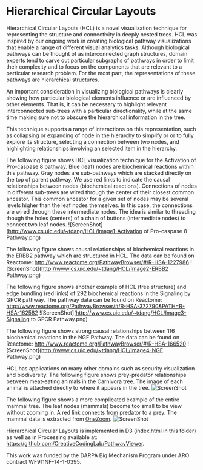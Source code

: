 Hierarchical Circular Layouts
=============
Hierarchical Circular Layouts (HCL) is a novel visualization technique for representing the structure and connectivity in deeply nested trees. HCL was inspired by our ongoing work in creating biological pathway visualizations that enable a range of different visual analytics tasks. Although biological pathways can be thought of as interconnected graph structures, domain experts tend to carve out particular subgraphs of pathways in order to limit their complexity and to focus on the components that are relevant to a particular research problem. For the most part, the representations of these pathways are hierarchical structures.

An important consideration in visualizing biological pathways is clearly showing how particular biological elements influence or are influenced by other elements. That is, it can be necessary to highlight relevant interconnected sub-trees with a particular directionality, while at the same time making sure not to obscure the hierarchical information in the tree. 

This technique supports a range of interactions on this representation, such as collapsing or expanding of node in the hierarchy to simplify or or to fully explore its structure, selecting a connection between two nodes, and highlighting relationships involving an selected item in the hierarchy.


The following figure shows HCL visualization technique for the Activation of Pro-caspase 8 pathway. Blue (leaf) nodes are biochemical reactions within this pathway. Gray nodes are sub-pathways which are stacked directly on the top of parent pathway. We use red links to indicate the causal relationships between nodes (biochemical reactions). Connections of nodes in different sub-trees are wired through the center of their closest common ancestor. This common ancestor for a given set of nodes may be several levels higher than the leaf nodes themselves. In this case, the connections are wired through these intermediate nodes. The idea is similar to threading though the holes (centers) of a chain of buttons (intermediate nodes) to connect two leaf nodes. 
![ScreenShot](http://www.cs.uic.edu/~tdang/HCL/Image1-Activation of Pro-caspase 8 Pathway.png)

The following figure shows causal relationships of biochemical reactions in the ERBB2 pathway which are structured in HCL. The data can be found on Reactome: http://www.reactome.org/PathwayBrowser/#/R-HSA-1227986
![ScreenShot](http://www.cs.uic.edu/~tdang/HCL/Image2-ERBB2 Pathway.png)

The following figure shows another example of HCL (tree structure) and edge bundling (red links) of 292 biochemical reactions in the Signaling by GPCR pathway. The pathway data can be found on Reactome:
http://www.reactome.org/PathwayBrowser/#/R-HSA-372790&PATH=R-HSA-162582
![ScreenShot](http://www.cs.uic.edu/~tdang/HCL/Image3-Signaling to GPCR Pathway.png)

The following figure shows strong causal relationships between 116 biochemical reactions in the NGF Pathway. The data can be found on Reactome:
http://www.reactome.org/PathwayBrowser/#/R-HSA-166520
![ScreenShot](http://www.cs.uic.edu/~tdang/HCL/Image4-NGF Pathway.png)

HCL has applications on many other domains such as security visualization and biodiversity. The following figure shows prey-predator relationships between meat-eating animals in the Carnivora tree. The image of each animal is attached directly to where it appears in the tree.
![ScreenShot](http://www.cs.uic.edu/~tdang/HCL/Image5-Carnivora.png)

The following figure shows a more complicated example of the entire mammal tree. The leaf nodes (mammals) become too small to be view without zooming in. A red link connects from predator to a prey. The mammal data is extracted from [OneZoom](http://www.onezoom.org/).
![ScreenShot](http://www.cs.uic.edu/~tdang/HCL/Image6-Mammals.png)


Hierarchical Circular Layouts is implemented in D3 (index.html in this folder) as well as in Processing available at: https://github.com/CreativeCodingLab/PathwayViewer.

This work was funded by the DARPA Big Mechanism Program under ARO contract WF911NF-14-1-0395.











